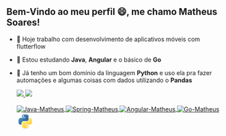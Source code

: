 ## Bem-Vindo ao meu perfil 😄, me chamo Matheus Soares!

- 🔭 Hoje trabalho com desenvolvimento de aplicativos móveis com flutterflow
- 📖 Estou estudando **Java**, **Angular** e o básico de **Go**
- 🤖 Já tenho um bom domínio da linguagem **Python** e uso ela pra fazer automações e algumas coisas com dados utilizando o **Pandas**

  <div>
    <a href="https://github.com/Matheus-Soares2003">
    <img height="180em" src="https://github-readme-stats.vercel.app/api?username=Matheus-Soares2003&show_icons=true&theme=ayu-mirage">
    <img height="180em" src="https://github-readme-stats.vercel.app/api/top-langs/?username=Matheus-Soares2003&layout=compact&langs_count=8&theme=ayu-mirage">
  </div>

  <div style="display: inline_block"><br>
    
    <img align="center" alt="Java-Matheus" height="40" width="40" src="https://cdn.jsdelivr.net/gh/devicons/devicon@latest/icons/java/java-original.svg">
    <img align="center" alt="Spring-Matheus" height="40" width="40" src="https://cdn.jsdelivr.net/gh/devicons/devicon@latest/icons/spring/spring-original.svg">
    <img align="center" alt="Angular-Matheus" height="40" width="40" src="https://cdn.jsdelivr.net/gh/devicons/devicon@latest/icons/angular/angular-original.svg">
    <img align="center" alt="Go-Matheus" height="40" width="40" src="https://cdn.jsdelivr.net/gh/devicons/devicon@latest/icons/go/go-original.svg">
    <img align="center" alt="Python-Matheus" height="40" width="40" src="https://raw.githubusercontent.com/devicons/devicon/master/icons/python/python-original.svg">
  </div>

##
